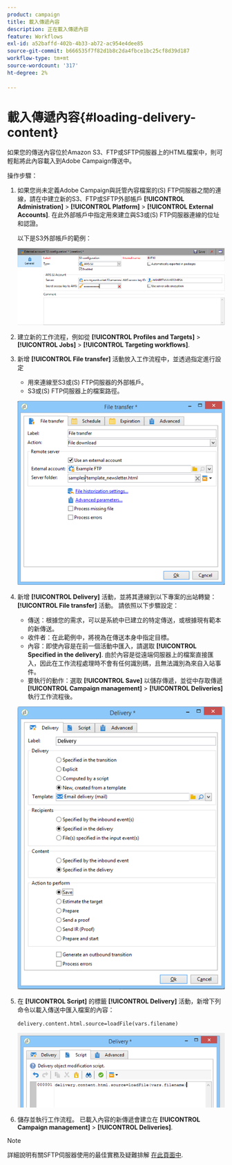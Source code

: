 ```yaml
---
product: campaign
title: 載入傳遞內容
description: 正在載入傳遞內容
feature: Workflows
exl-id: a52baffd-402b-4b33-ab72-ac954e4dee85
source-git-commit: b666535f7f82d1b8c2da4fbce1bc25cf8d39d187
workflow-type: tm+mt
source-wordcount: '317'
ht-degree: 2%

---
```


# 載入傳遞內容{#loading-delivery-content}



如果您的傳送內容位於Amazon S3、FTP或SFTP伺服器上的HTML檔案中，則可輕鬆將此內容載入到Adobe Campaign傳送中。

操作步驟：

1. 如果您尚未定義Adobe Campaign與託管內容檔案的(S) FTP伺服器之間的連線，請在中建立新的S3、FTP或SFTP外部帳戶 **[!UICONTROL Administration]** > **[!UICONTROL Platform]** > **[!UICONTROL External Accounts]**. 在此外部帳戶中指定用來建立與S3或(S) FTP伺服器連線的位址和認證。

   以下是S3外部帳戶的範例：

   ![](assets/delivery_loadcontent_filetransfertexamples3.png)

1. 建立新的工作流程，例如從 **[!UICONTROL Profiles and Targets]** > **[!UICONTROL Jobs]** > **[!UICONTROL Targeting workflows]**.
1. 新增 **[!UICONTROL File transfer]** 活動放入工作流程中，並透過指定進行設定

   * 用來連線至S3或(S) FTP伺服器的外部帳戶。
   * S3或(S) FTP伺服器上的檔案路徑。

   ![](assets/delivery_loadcontent_filetransfertexample.png)

1. 新增 **[!UICONTROL Delivery]** 活動，並將其連線到以下專案的出站轉變： **[!UICONTROL File transfer]** 活動。 請依照以下步驟設定：

   * 傳送：根據您的需求，可以是系統中已建立的特定傳送，或根據現有範本的新傳送。
   * 收件者：在此範例中，將視為在傳送本身中指定目標。
   * 內容：即使內容是在前一個活動中匯入，請選取 **[!UICONTROL Specified in the delivery]**. 由於內容是從遠端伺服器上的檔案直接匯入，因此在工作流程處理時不會有任何識別碼，且無法識別為來自入站事件。
   * 要執行的動作：選取 **[!UICONTROL Save]** 以儲存傳遞，並從中存取傳遞 **[!UICONTROL Campaign management]** > **[!UICONTROL Deliveries]** 執行工作流程後。

   ![](assets/delivery_loadcontent_activityexample.png)

1. 在 **[!UICONTROL Script]** 的標籤 **[!UICONTROL Delivery]** 活動，新增下列命令以載入傳送中匯入檔案的內容：

   ```
   delivery.content.html.source=loadFile(vars.filename)
   ```

   ![](assets/delivery_loadcontent_script.png)

1. 儲存並執行工作流程。 已載入內容的新傳遞會建立在 **[!UICONTROL Campaign management]** > **[!UICONTROL Deliveries]**.

>[!NOTE]
>
>詳細說明有關SFTP伺服器使用的最佳實務及疑難排解 [在此頁面中](../../platform/using/sftp-server-usage.md).
